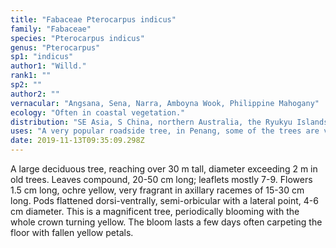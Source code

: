 ```yaml
---
title: "Fabaceae Pterocarpus indicus"
family: "Fabaceae"
species: "Pterocarpus indicus"
genus: "Pterocarpus"
sp1: "indicus"
author1: "Willd."
rank1: ""
sp2: ""
author2: ""
vernacular: "Angsana, Sena, Narra, Amboyna Wook, Philippine Mahogany"
ecology: "Often in coastal vegetation."
distribution: "SE Asia, S China, northern Australia, the Ryukyu Islands, Solomon Islands."
uses: "A very popular roadside tree, in Penang, some of the trees are very large; many exceeding 150 cm diameter. The timber makes very good fine furniture."
date: 2019-11-13T09:35:09.298Z
---
```

A large deciduous tree, reaching over 30 m tall, diameter exceeding 2 m in old trees. Leaves compound, 20-50 cm long; leaflets mostly 7-9. Flowers 1.5 cm long, ochre yellow, very fragrant in axillary racemes of 15-30 cm long. Pods flattened dorsi-ventrally, semi-orbicular with a lateral point, 4-6 cm diameter. This is a magnificent tree, periodically blooming with the whole crown turning yellow. The bloom lasts a few days often carpeting the floor with fallen yellow petals.